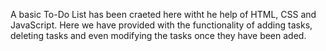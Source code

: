 A basic To-Do List has been craeted here witht he help of HTML, CSS and JavaScript. Here we have provided with the functionality of adding tasks, deleting tasks and even modifying the tasks once they have been aded. 
